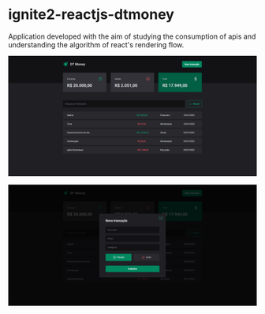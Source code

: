 ﻿# ignite2-reactjs-dtmoney

Application developed with the aim of studying the consumption of apis and understanding the algorithm of react's rendering flow.

![](image1.png) 

![](image2.png)
